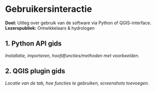 # Gebruikersinteractie
**Doel:** Uitleg over gebruik van de software via Python of QGIS-interface.  
**Lezerspubliek:** Ontwikkelaars & hydrologen

## 1. Python API gids
_Installatie, importeren, hoofdfuncties/methoden met voorbeelden._



## 2. QGIS plugin gids
_Locatie van de tab, hoe functies te gebruiken, screenshots toevoegen._
